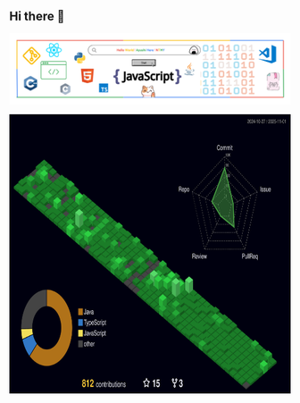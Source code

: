 ## Hi there 👋

<p align="center"><img src="images/header/MyHeader.png" alt="Cover Image" /></p>

<!-- <h3 align="center">Social Media</h3> -->
<!-- 
<p align="center">
    <a href="https://twitter.com/yourhandle"><img height="34" src="images/social/twitter.svg" alt="Twitter"></a>&nbsp;&nbsp;
    <a href="https://www.linkedin.com/in/yourprofile/"><img height="34" src="images/social/linkedin.svg" alt="LinkedIn"></a>&nbsp;&nbsp;
    <a href="https://yourwebsite.com/resume.pdf"><img height="34" src="images/social/resume.svg" alt="Resume"></a>
</p> -->

<!-- <h3 align="center">GitHub Trophies</h3>
<div align="center">

![trophy](https://github-profile-trophy.vercel.app/?username=yourusername&theme=dark_lover&no-frame=true&no-bg=true&margin-w=4&column=6&title=MultiLanguage,Joined2020,Organizations,Commits,Reviews,Followers)
![trophy](https://github-profile-trophy.vercel.app/?username=yourusername&theme=dark_lover&no-frame=true&no-bg=true&margin-w=4&column=5&title=Stars,PullRequest,Repositories,Experience,Issues)

</div>

<h3 align="center">GitHub Stats</h3>
<div align="center">
    <img height="160px" width="160px" src="images/wings/Left.svg" alt="Left Wing">
    <img align="top" src="https://github-readme-streak-stats.herokuapp.com/?user=yourusername&theme=windows-dark&hide_border=true" alt="Streak Stats">
    <img height="160px" width="160px" src="images/wings/Right.svg" alt="Right Wing">
    <p></p>
    <img src="https://github-readme-stats.vercel.app/api?username=yourusername&show_icons=true&locale=en&theme=github_dark&hide_border=true&bg_color=000000&count_private=true" alt="GitHub Stats">
    &nbsp;&nbsp;
    <img align=top src="https://github-readme-stats.vercel.app/api/top-langs?username=yourusername&show_icons=true&locale=en&theme=github_dark&hide_border=true&bg_color=000000&layout=compact&langs_count=10" height="194.8px" alt="Language Stats">
</div>

<h1 align=center>:open_book: :books: Skilled in :closed_book: :desktop_computer:</h1> -->

<!-- Add your skills here in a similar format -->

<!-- <h1 align=center>Experience</h1> -->

<!-- Add your experience here -->

<!-- <h1 align=center>Volunteering</h1> -->

<!-- Add your volunteering experience here -->

<div align=center>
    <img src="profile-3d-contrib/profile-night-green.svg" height="500" alt="Profile 3D Contrib">
</div>
